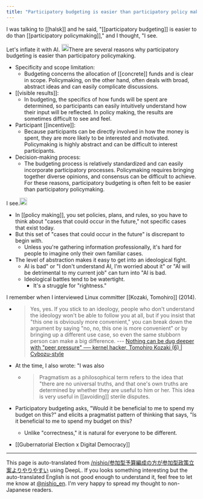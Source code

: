 ```yaml
---
title: "Participatory budgeting is easier than participatory policy making."
---
```


I was talking to [[halsk]] and he said, "[[participatory budgeting]] is easier to do than [[participatory policymaking]]," and I thought, "I see.

Let's inflate it with AI.
<img src='https://scrapbox.io/api/pages/nishio-en/gpt/icon' alt='gpt.icon' height="19.5"/>There are several reasons why participatory budgeting is easier than participatory policymaking.
- Specificity and scope limitation:
    - Budgeting concerns the allocation of [[concrete]] funds and is clear in scope. Policymaking, on the other hand, often deals with broad, abstract ideas and can easily complicate discussions.
- [[visible results]]:
    - In budgeting, the specifics of how funds will be spent are determined, so participants can easily intuitively understand how their input will be reflected. In policy making, the results are sometimes difficult to see and feel.
- Participant [[incentive]]:
    - Because participants can be directly involved in how the money is spent, they are more likely to be interested and motivated. Policymaking is highly abstract and can be difficult to interest participants.
- Decision-making process:
    - The budgeting process is relatively standardized and can easily incorporate participatory processes. Policymaking requires bringing together diverse opinions, and consensus can be difficult to achieve.
For these reasons, participatory budgeting is often felt to be easier than participatory policymaking.

I see.<img src='https://scrapbox.io/api/pages/nishio-en/nishio/icon' alt='nishio.icon' height="19.5"/>
- In [[policy making]], you set policies, plans, and rules, so you have to think about "cases that could occur in the future," not specific cases that exist today.
- But this set of "cases that could occur in the future" is discrepant to begin with.
    - Unless you're gathering information professionally, it's hard for people to imagine only their own familiar cases.
- The level of abstraction makes it easy to get into an ideological fight.
    - AI is bad" or "I don't understand AI, I'm worried about it" or "AI will be detrimental to my current job" can turn into "AI is bad.
    - Ideological battles tend to be watertight.
        - It's a struggle for "rightness."

I remember when I interviewed Linux committer [[Kozaki, Tomohiro]] (2014).
- > Yes, yes. If you stick to an ideology, people who don't understand the ideology won't be able to follow you at all, but if you insist that "this one is obviously more convenient," you can break down the argument by saying "no, no, this one is more convenient" or by bringing up a different use case, so even the same stubborn person can make a big difference. --- [Nothing can be dug deeper with "peer pressure" ── kernel hacker, Tomohiro Kozaki (6) | Cybozu-style](https://cybozushiki.cybozu.co.jp/articles/m000321.html)
- At the time, I also wrote: "I was also
    - > Pragmatism as a philosophical term refers to the idea that "there are no universal truths, and that one's own truths are determined by whether they are useful to him or her. This idea is very useful in [[avoiding]] sterile disputes.
- Participatory budgeting asks, "Would it be beneficial to me to spend my budget on this?" and elicits a pragmatist pattern of thinking that says, "Is it beneficial to me to spend my budget on this?
    - Unlike "correctness," it is natural for everyone to be different.

- [[Gubernatorial Election x Digital Democracy]]

---
This page is auto-translated from [/nishio/参加型予算編成の方が参加型政策立案よりやりやすい](https://scrapbox.io/nishio/参加型予算編成の方が参加型政策立案よりやりやすい) using DeepL. If you looks something interesting but the auto-translated English is not good enough to understand it, feel free to let me know at [@nishio_en](https://twitter.com/nishio_en). I'm very happy to spread my thought to non-Japanese readers.